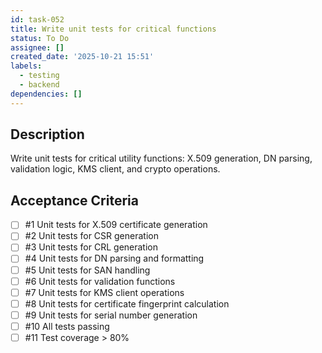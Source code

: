 ```yaml
---
id: task-052
title: Write unit tests for critical functions
status: To Do
assignee: []
created_date: '2025-10-21 15:51'
labels:
  - testing
  - backend
dependencies: []
---
```


## Description

<!-- SECTION:DESCRIPTION:BEGIN -->
Write unit tests for critical utility functions: X.509 generation, DN parsing, validation logic, KMS client, and crypto operations.
<!-- SECTION:DESCRIPTION:END -->

## Acceptance Criteria
<!-- AC:BEGIN -->
- [ ] #1 Unit tests for X.509 certificate generation
- [ ] #2 Unit tests for CSR generation
- [ ] #3 Unit tests for CRL generation
- [ ] #4 Unit tests for DN parsing and formatting
- [ ] #5 Unit tests for SAN handling
- [ ] #6 Unit tests for validation functions
- [ ] #7 Unit tests for KMS client operations
- [ ] #8 Unit tests for certificate fingerprint calculation
- [ ] #9 Unit tests for serial number generation
- [ ] #10 All tests passing
- [ ] #11 Test coverage > 80%
<!-- AC:END -->
